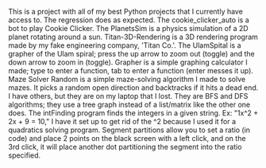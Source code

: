 This is a project with all of my best Python projects that I currently have access to. The regression does as expected. The cookie_clicker_auto is a bot to play Cookie Clicker. The PlanetsSim is a physics simulation of a 2D planet rotating around a sun. Titan-3D-Rendering is a 3D rendering program made by my fake engineering company, 'Titan Co.'. The UlamSpital is a grapher of the Ulam spiral; press the up arrow to zoom out (toggle) and the down arrow to zoom in (toggle). Grapher is a simple graphing calculator I made; type to enter a function, tab to enter a function (enter messes it up). Maze Solver Random is a simple maze-solving algorithm I made to solve mazes. It picks a random open direction and backtracks if it hits a dead end. I have others, but they are on my laptop that I lost. They are BFS and DFS algorithms; they use a tree graph instead of a list/matrix like the other one does. The intFinding program finds the integers in a given string. Ex: "1x^2 + 2x + 9 = 10," I have it set up to get rid of the ^2 because I used it for a quadratics solving program. Segment partitions allow you to set a ratio (in code) and place 2 points on the black screen with a left click, and on the 3rd click, it will place another dot partitioning the segment into the ratio specified.
